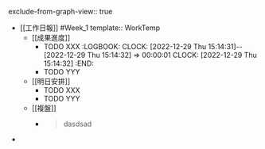 exclude-from-graph-view:: true

- [[工作日報]] #Week_1
  template:: WorkTemp
	- [[成果進度]]
		- TODO XXX
		  :LOGBOOK:
		  CLOCK: [2022-12-29 Thu 15:14:31]--[2022-12-29 Thu 15:14:32] =>  00:00:01
		  CLOCK: [2022-12-29 Thu 15:14:32]
		  :END:
		- TODO  YYY
	- [[明日安排]]
		- TODO XXX
		- TODO YYY
	- [[複盤]]
		- > dasdsad
-